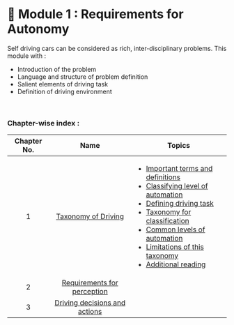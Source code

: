 # 💢 Module 1 : Requirements for Autonomy

Self driving cars can be considered as rich, inter-disciplinary problems. This module with : 
* Introduction of the problem
* Language and structure of problem definition
* Salient elements of driving task
* Definition of driving environment

<br>

### Chapter-wise index :
|  Chapter No. | Name      | Topics |
|:-----:|:---------------:|--------|
|  1  | [Taxonomy of Driving](#-important-terms-and-their-definitions) |<ul><li>[Important terms and definitions](https://github.com/A-I-Research-Facility/Self-driving-cars/tree/main/Module%201/Chapter%201#%EF%B8%8F-important-terms-and-their-definitions--)</li><li>[Classifying level of automation](https://github.com/A-I-Research-Facility/Self-driving-cars/tree/main/Module%201/Chapter%201#%EF%B8%8F-how-to-classify-level-of-automation-in-driving-systems)</li><li>[Defining driving task](https://github.com/A-I-Research-Facility/Self-driving-cars/tree/main/Module%201/Chapter%201#%EF%B8%8F-how-do-we-define-a-driving-task)</li><li>[Taxonomy for classification](https://github.com/A-I-Research-Facility/Self-driving-cars/tree/main/Module%201/Chapter%201#%EF%B8%8F-which-questions-will-lead-us-to-taxonomy-for-classifying-level-of-automation)</li><li>[Common levels of automation](https://github.com/A-I-Research-Facility/Self-driving-cars/tree/main/Module%201/Chapter%201#%EF%B8%8F-what-are-common-levels-of-automation-defined-by-sae-standard-j3-016)</li><li>[Limitations of this taxonomy](https://github.com/A-I-Research-Facility/Self-driving-cars/tree/main/Module%201/Chapter%201#%EF%B8%8F-what-are-the-limitations-of-this-taxonomy)</li><li>[Additional reading](https://github.com/A-I-Research-Facility/Self-driving-cars/tree/main/Module%201/Chapter%201#%EF%B8%8F-addtional-reading-resources)</li>|
|  2  | [Requirements for perception]() | |
|  3  | [Driving decisions and actions]() | |
